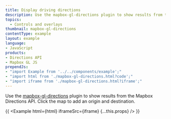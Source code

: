 ```yaml
---
title: Display driving directions
description: Use the mapbox-gl-directions plugin to show results from the Mapbox Directions API.
topics:
  - Controls and overlays
thumbnail: mapbox-gl-directions
contentType: example
layout: example
language:
- JavaScript
products:
- Directions API
- Mapbox GL JS
prependJs:
- "import Example from '../../components/example';"
- "import html from './mapbox-gl-directions.html?code';"
- "import iframe from './mapbox-gl-directions.html?iframe';"
---
```


Use the [mapbox-gl-directions](https://github.com/mapbox/mapbox-gl-directions) plugin to show results from the Mapbox Directions API. Click the map to add an origin and destination.

{{ <Example html={html} iframeSrc={iframe} {...this.props} /> }}
